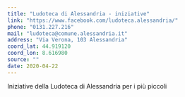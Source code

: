 ```yaml
---
title: "Ludoteca di Alessandria - iniziative"
link: "https://www.facebook.com/ludoteca.alessandria/"
phone: "0131.227.216"
mail: "ludoteca@comune.alessandria.it"
address: "Via Verona, 103 Alessandria"
coord_lat: 44.919120
coord_lon: 8.616980
source: ""
date: 2020-04-22
---
```


Iniziative della Ludoteca di Alessandria per i più piccoli
